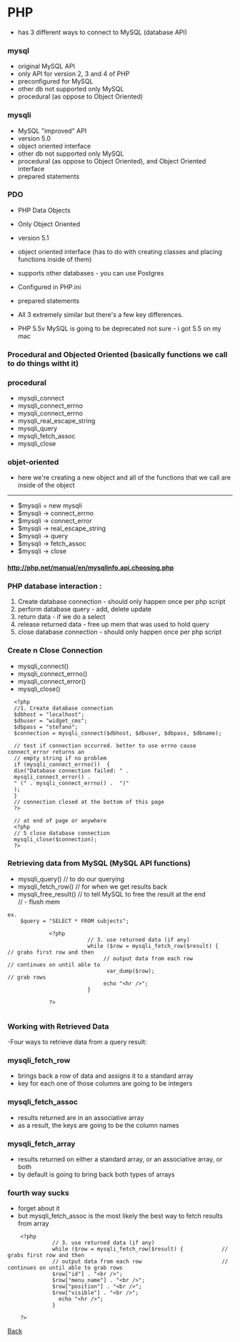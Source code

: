 # PHP 
- has 3 different ways to connect to MySQL (database API)

### mysql

- original MySQL API
- only API for version 2, 3 and 4 of PHP
- preconfigured for MySQL
- other db not supported only MySQL
- procedural (as oppose to Object Oriented)

### mysqli

- MySQL "improved" API
- version 5.0
- object oriented interface
- other db not supported only MySQL
- procedural (as oppose to Object Oriented), and Object Oriented interface
- prepared statements

### PDO

- PHP Data Objects 
- Only Object Oriented
- version 5.1
- object oriented interface (has to do with creating classes and placing functions inside of them)
- supports other databases - you can use Postgres
- Configured in PHP.ini
- prepared statements

- All 3 extremely similar but there's a few key differences.
- PHP 5.5v MySQL is going to be deprecated not sure - i got 5.5 on my mac


### Procedural and Objected Oriented (basically functions we call to do things witht it)

### procedural                                               

- mysqli_connect
- mysqli_connect_errno
- mysqli_connect_errno
- mysqli_real_escape_string
- mysqli_query
- mysqli_fetch_assoc
- mysqli_close


### objet-oriented 

- here we're creating a new object and all of the functions that we call are inside of the object

---
- $mysqli  =  new mysqli 
- $mysqli  -> connect_errno
- $mysqli  -> connect_error
- $mysqli  -> real_escape_string
- $mysqli -> query
- $mysqli  -> fetch_assoc
- $mysqli  -> close


#### http://php.net/manual/en/mysqlinfo.api.choosing.php


### PHP database interaction :

1. Create database connection - should only happen once per php script
2. perform database query - add, delete update
3. return data - if we do a select
4. release returned data - free up mem that was used to hold query
5. close database connection - should only happen once per php script

### Create n Close Connection

- mysqli_connect()
- mysqli_connect_errno()
- mysqli_connect_error()
- mysqli_close()

```
  <?php
  //1. Create database connection
  $dbhost = "localhost";
  $dbuser = "widget_cms";
  $dbpass = "stefano";
  $connection = mysqli_connect($dbhost, $dbuser, $dbpass, $dbname);

  // test if connection occurred. better to use errno cause connect_error returns an 
  // empty string if no problem
  if (mysqli_connect_errno())  {
  die("Database connection failed: " .
  mysqli_connect_error() .
  " (" . mysqli_connect_errno() .  ")"
  );
  }
  // connection closed at the bottom of this page
  ?>

  // at end of page or anywhere
  <?php
  // 5 close database connection
  mysqli_close($connection);
  ?>

```

### Retrieving data from MySQL   (MySQL  API functions)

- mysqli_query()                               // to do our querying
- mysqli_fetch_row()                           // for when we get results back    
- mysqli_free_result()                         // to tell MySQL to free the result at the end  
                                             // - flush mem



```
ex.
    $query = "SELECT * FROM subjects";

```                                                       

           

```            
             <?php
                         // 3. use returned data (if any)
                         while ($row = mysqli_fetch_row($result) {     // grabs first row and then 
                              // output data from each row             // continues on until able to 
                               var_dump($row);                         // grab rows   
                              echo "<hr />";
                         }

             ?>                                          
                             
```

### Working with Retrieved Data

-Four ways to retrieve data from a query result:

### mysqli_fetch_row

- brings back a row of data and assigns it to a standard array
- key for each one of those columns are going to be integers

### mysqli_fetch_assoc

- results returned are in an associative array
- as a result, the keys are going to be the column names

### mysqli_fetch_array

- results returned on either a standard array, or an associative array, or both
- by default is going to bring back both types of arrays


### fourth way sucks

- forget about it
- but mysqli_fetch_assoc is the most likely the best way to fetch results from array

```
    <?php
              // 3. use returned data (if any)
              while ($row = mysqli_fetch_row($result) {            // grabs first row and then 
              // output data from each row                         // continues on until able to grab rows   
              $row["id"] . "<br />";
              $row["menu_name"] . "<br />";
              $row["position"] . "<br />";
              $row["visible"] . "<br />";
                echo "<hr />";
              }

    ?>

```








[Back](https://github.com/stefan22/phpIntro)









